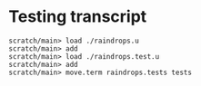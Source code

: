 # Testing transcript

```ucm
scratch/main> load ./raindrops.u
scratch/main> add
scratch/main> load ./raindrops.test.u
scratch/main> add
scratch/main> move.term raindrops.tests tests
```
